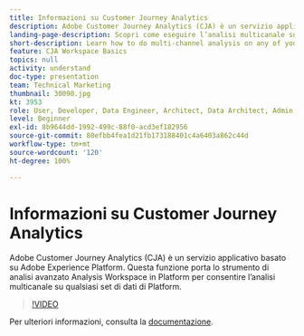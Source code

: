 ```yaml
---
title: Informazioni su Customer Journey Analytics
description: Adobe Customer Journey Analytics (CJA) è un servizio applicativo basato su Adobe Experience Platform. Questa funzione porta lo strumento di analisi avanzato Analysis Workspace in Platform per consentire l’analisi multicanale su qualsiasi set di dati di Platform.
landing-page-description: Scopri come eseguire l’analisi multicanale su uno qualsiasi dei set di dati di Experience Platform.
short-description: Learn how to do multi-channel analysis on any of your Experience Platform data sets.
feature: CJA Workspace Basics
topics: null
activity: understand
doc-type: presentation
team: Technical Marketing
thumbnail: 30090.jpg
kt: 3953
role: User, Developer, Data Engineer, Architect, Data Architect, Admin, Leader
level: Beginner
exl-id: 8b9644dd-1992-499c-88f0-acd3ef182956
source-git-commit: 80efbb4fea1d21fb173188401c4a6403a862c44d
workflow-type: tm+mt
source-wordcount: '120'
ht-degree: 100%

---
```


# Informazioni su Customer Journey Analytics

Adobe Customer Journey Analytics (CJA) è un servizio applicativo basato su Adobe Experience Platform. Questa funzione porta lo strumento di analisi avanzato Analysis Workspace in Platform per consentire l’analisi multicanale su qualsiasi set di dati di Platform.

>[!VIDEO](https://video.tv.adobe.com/v/30090/?quality=12&enable10seconds=on&speedcontrol=on)

Per ulteriori informazioni, consulta la [documentazione](https://experienceleague.adobe.com/docs/analytics-platform/using/cja-landing.html?lang=it).
